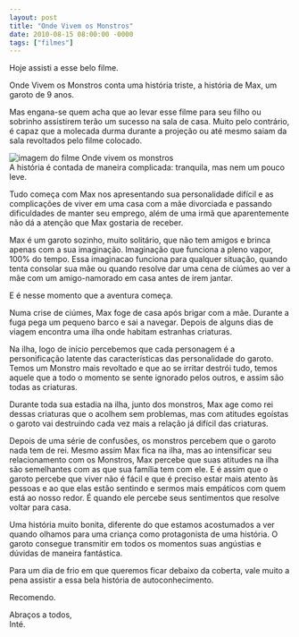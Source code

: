 ```yaml
---
layout: post
title: "Onde Vivem os Monstros"
date: 2010-08-15 08:00:00 -0000
tags: ["filmes"]
---
```

Hoje assisti a esse belo filme.  

Onde Vivem os Monstros conta uma história triste, a história de Max, um garoto de 9 anos.  

Mas engana-se quem acha que ao levar esse filme para seu filho ou sobrinho assistirem terão um sucesso na sala de casa. Muito pelo contrário, é capaz que a molecada durma durante a projeção ou até mesmo saiam da sala revoltados pelo filme colocado.  
<div class="gallery">
    <img src="{{ site.baseurl }}/assets/fotos/2010/08/onde-vivem-os-monstros.jpg" alt="imagem do filme Onde vivem os monstros" title="imagem do filme Onde vivem os monstros, os monstros reunidos no por do sol">
</div>
A história é contada de maneira complicada: tranquila, mas nem um pouco leve.  

Tudo começa com Max nos apresentando sua personalidade difícil e as complicações de viver em uma casa com a mãe divorciada e passando dificuldades de manter seu emprego, além de uma irmã que aparentemente não dá a atenção que Max gostaria de receber.  

Max é um garoto sozinho, muito solitário, que não tem amigos e brinca apenas com a sua imaginação. Imaginação que funciona a pleno vapor, 100% do tempo. Essa imaginacao funciona para qualquer situação, quando tenta consolar sua mãe ou quando resolve dar uma cena de ciúmes ao ver a mãe com um amigo-namorado em casa antes de irem jantar.  

E é nesse momento que a aventura começa.  

Numa crise de ciúmes, Max foge de casa após brigar com a mãe. Durante a fuga pega um pequeno barco e sai a navegar. Depois de alguns dias de viagem encontra uma ilha onde habitam estranhas criaturas.  

Na ilha, logo de início percebemos que cada personagem é a personificação latente das características das personalidade do garoto. Temos um Monstro mais revoltado e que ao se irritar destrói tudo, temos aquele que a todo o momento se sente ignorado pelos outros, e assim são todas as criaturas.

Durante toda sua estadia na ilha, junto dos monstros, Max age como rei dessas criaturas que o acolhem sem problemas, mas com atitudes egoístas o garoto vai destruindo cada vez mais a relação já difícil das criaturas.  

Depois de uma série de confusões, os monstros percebem que o garoto nada tem de rei. Mesmo assim Max fica na ilha, mas ao intensificar seu relacionamento com os Monstros, Max percebe que suas atitudes na ilha são semelhantes com as que sua família tem com ele. E é assim que o garoto percebe que viver não é fácil e que é preciso estar mais atento às pessoas e ao que elas estão sentindo e sermos mais empáticos com quem está ao nosso redor. É quando ele percebe seus sentimentos que resolve voltar para casa.

Uma história muito bonita, diferente do que estamos acostumados a ver quando olhamos para uma criança como protagonista de uma história. O garoto consegue transmitir em todos os momentos suas angústias e dúvidas de maneira fantástica.

Para um dia de frio em que queremos ficar debaixo da coberta, vale muito a pena assistir a essa bela história de autoconhecimento.

Recomendo.

Abraços a todos,  
Inté.
